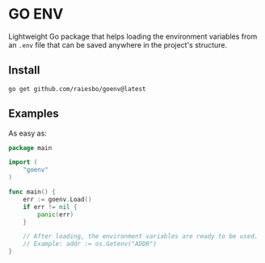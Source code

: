 # GO ENV

Lightweight Go package that helps loading the environment variables from an `.env` file that can be saved anywhere in
the project's structure.

## Install

```shell
go get github.com/raiesbo/goenv@latest
```

## Examples

As easy as:

```go
package main

import (
	"goenv"
)

func main() {
	err := goenv.Load()
	if err != nil {
		panic(err)
	}

	// After loading, the environment variables are ready to be used.
	// Example: addr := os.Getenv("ADDR")
}
```

